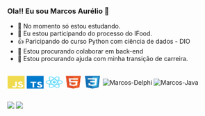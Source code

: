 ### Ola!! Eu sou Marcos Aurélio 👋

- 🔭 No momento só estou estudando.
- 🌱 Eu estou participando do processo do IFood.
- 👍 Paricipando do curso Python com ciência de dados - DIO
- 👯 Estou procurando colaborar em back-end
- 🤔 Estou procurando ajuda com minha transição de carreira.

<div style="display: inline_block"><br>
  <img align="center" alt="Marcos-Js" height="30" width="40" src="https://raw.githubusercontent.com/devicons/devicon/master/icons/javascript/javascript-plain.svg">
  <img align="center" alt="Marcos-Ts" height="30" width="40" src="https://raw.githubusercontent.com/devicons/devicon/master/icons/typescript/typescript-plain.svg">
  <img align="center" alt="Marcos-React" height="30" width="40" src="https://raw.githubusercontent.com/devicons/devicon/master/icons/react/react-original.svg">
  <img align="center" alt="Marcos-HTML" height="30" width="40" src="https://raw.githubusercontent.com/devicons/devicon/master/icons/html5/html5-original.svg">
  <img align="center" alt="Marcos-CSS" height="30" width="40" src="https://raw.githubusercontent.com/devicons/devicon/master/icons/css3/css3-original.svg">
  <img align="center" alt="Marcos-Delphi" height="30" width="40" src="https://img.icons8.com/officel/1x/delphi-ide.png">
  <img align="center" alt="Marcos-Java" height="30" width="40" src="https://cdn-icons-png.flaticon.com/128/226/226777.png">  
</div>

##
 
<div> 
 <a href = "mailto:aurelioleonel@gmail.com"><img src="https://img.shields.io/badge/-Gmail-%23333?style=for-the-badge&logo=gmail&logoColor=white" target="_blank"></a>
  <a href="https://www.linkedin.com/in/aurelioleonel/" target="_blank"><img src="https://img.shields.io/badge/-LinkedIn-%230077B5?style=for-the-badge&logo=linkedin&logoColor=white" target="_blank"></a> 
  
</div>
